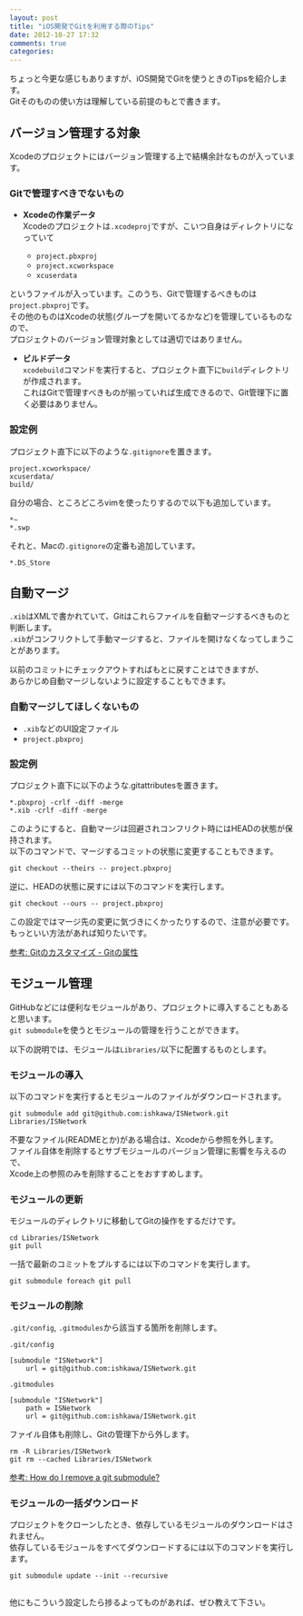 ```yaml
---
layout: post
title: "iOS開発でGitを利用する際のTips"
date: 2012-10-27 17:32
comments: true
categories: 
---
```


ちょっと今更な感じもありますが、iOS開発でGitを使うときのTipsを紹介します。  
Gitそのものの使い方は理解している前提のもとで書きます。

## バージョン管理する対象

Xcodeのプロジェクトにはバージョン管理する上で結構余計なものが入っています。  

### Gitで管理すべきでないもの

- **Xcodeの作業データ**  
Xcodeのプロジェクトは`.xcodeproj`ですが、こいつ自身はディレクトリになっていて

  - `project.pbxproj`
  - `project.xcworkspace`
  - `xcuserdata`

というファイルが入っています。このうち、Gitで管理するべきものは`project.pbxproj`です。  
その他のものはXcodeの状態(グループを開いてるかなど)を管理しているものなので、  
プロジェクトのバージョン管理対象としては適切ではありません。

- **ビルドデータ**  
`xcodebuild`コマンドを実行すると、プロジェクト直下に`build`ディレクトリが作成されます。  
これはGitで管理すべきものが揃っていれば生成できるので、Git管理下に置く必要はありません。


### 設定例

プロジェクト直下に以下のような`.gitignore`を置きます。
```
project.xcworkspace/
xcuserdata/
build/
```

自分の場合、ところどころvimを使ったりするので以下も追加しています。
```
*~
*.swp
```

それと、Macの`.gitignore`の定番も追加しています。
```
*.DS_Store
```

## 自動マージ

`.xib`はXMLで書かれていて、Gitはこれらファイルを自動マージするべきものと判断します。  
`.xib`がコンフリクトして手動マージすると、ファイルを開けなくなってしまうことがあります。

以前のコミットにチェックアウトすればもとに戻すことはできますが、  
あらかじめ自動マージしないように設定することもできます。

### 自動マージしてほしくないもの

- `.xib`などのUI設定ファイル
- `project.pbxproj`

### 設定例

プロジェクト直下に以下のような.gitattributesを置きます。
```
*.pbxproj -crlf -diff -merge
*.xib -crlf -diff -merge
```

このようにすると、自動マージは回避されコンフリクト時にはHEADの状態が保持されます。  
以下のコマンドで、マージするコミットの状態に変更することもできます。
```
git checkout --theirs -- project.pbxproj
```

逆に、HEADの状態に戻すには以下のコマンドを実行します。
```
git checkout --ours -- project.pbxproj
```

この設定ではマージ先の変更に気づきにくかったりするので、注意が必要です。  
もっといい方法があれば知りたいです。

[参考: Gitのカスタマイズ - Gitの属性](http://git-scm.com/book/ja/Git-%E3%81%AE%E3%82%AB%E3%82%B9%E3%82%BF%E3%83%9E%E3%82%A4%E3%82%BA-Git-%E3%81%AE%E5%B1%9E%E6%80%A7)

## モジュール管理

GitHubなどには便利なモジュールがあり、プロジェクトに導入することもあると思います。  
`git submodule`を使うとモジュールの管理を行うことができます。

以下の説明では、モジュールは`Libraries/`以下に配置するものとします。

### モジュールの導入

以下のコマンドを実行するとモジュールのファイルがダウンロードされます。
```
git submodule add git@github.com:ishkawa/ISNetwork.git Libraries/ISNetwork
```

不要なファイル(READMEとか)がある場合は、Xcodeから参照を外します。  
ファイル自体を削除するとサブモジュールのバージョン管理に影響を与えるので、  
Xcode上の参照のみを削除することをおすすめします。　

### モジュールの更新

モジュールのディレクトリに移動してGitの操作をするだけです。
```
cd Libraries/ISNetwork
git pull
```

一括で最新のコミットをプルするには以下のコマンドを実行します。
```
git submodule foreach git pull
```


### モジュールの削除

`.git/config`, `.gitmodules`から該当する箇所を削除します。  

`.git/config`
```
[submodule "ISNetwork"]
    url = git@github.com:ishkawa/ISNetwork.git
```

`.gitmodules`
```
[submodule "ISNetwork"]
    path = ISNetwork
    url = git@github.com:ishkawa/ISNetwork.git
```

ファイル自体も削除し、Gitの管理下から外します。
```
rm -R Libraries/ISNetwork
git rm --cached Libraries/ISNetwork
```

[参考: How do I remove a git submodule?](http://stackoverflow.com/questions/1260748/how-do-i-remove-a-git-submodule)

### モジュールの一括ダウンロード

プロジェクトをクローンしたとき、依存しているモジュールのダウンロードはされません。  
依存しているモジュールをすべてダウンロードするには以下のコマンドを実行します。
```
git submodule update --init --recursive
```

##  

他にもこういう設定したら捗るよってものがあれば、ぜひ教えて下さい。

